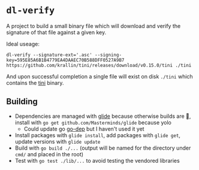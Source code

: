 `dl-verify`
===========

A project to build a small binary file which will download and verify the signature of that file against a given key.

Ideal useage:

`dl-verify --signature-ext='.asc' --signing-key=595E85A6B1B4779EA4DAAEC70B588DFF0527A9B7 https://github.com/krallin/tini/releases/download/v0.15.0/tini ./tini`

And upon successful completion a single file will exist on disk `./tini` which contains the [tini](https://github.com/krallin/tini) binary.

## Building

- Dependencies are managed with [glide](https://github.com/Masterminds/glide) because otherwise builds are 🙁, install with `go get github.com/Masterminds/glide` because yolo
  - Could update go [go-dep](https://github.com/golang/dep) but I haven't used it yet
- Install packages with `glide install`, add packages with `glide get`, update versions with `glide update`
- Build with `go build ./...` (output will be named for the directory under `cmd/` and placed in the root)
- Test with `go test ./lib/...` to avoid testing the vendored libraries

